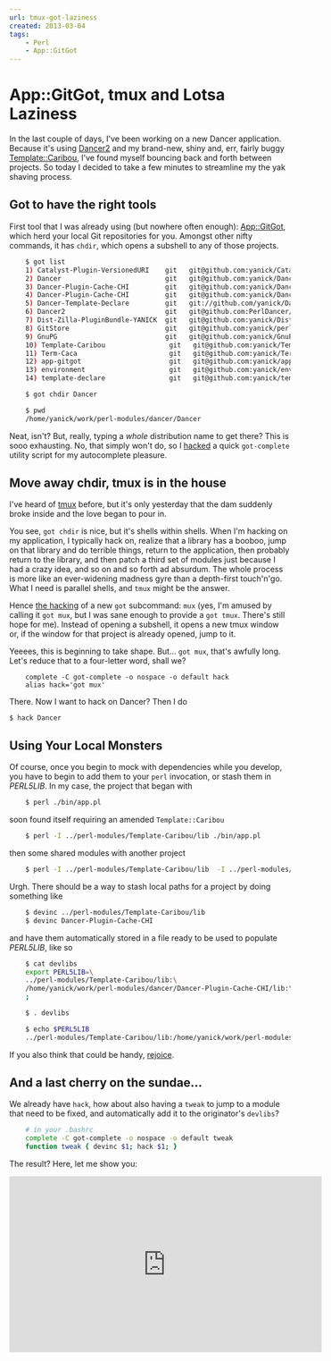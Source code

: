 ```yaml
---
url: tmux-got-laziness
created: 2013-03-04
tags:
    - Perl
    - App::GitGot
---
```


# App::GitGot, tmux and Lotsa Laziness

In the last couple of days, I've been working on a new Dancer application.
Because it's using [Dancer2](cpan) and my brand-new, shiny and, err,
fairly buggy [Template::Caribou](cpan), I've found myself bouncing back
and forth between projects. So today I decided to take a few minutes to 
streamline my the yak shaving process.

## Got to have the right tools

First tool that I was already using (but nowhere often enough):
[App::GitGot](cpan), which herd your local Git repositories 
for you. Amongst other nifty commands, it has `chdir`, which opens
a subshell to any of those projects.

```bash
    $ got list
    1) Catalyst-Plugin-VersionedURI    git   git@github.com:yanick/Catalyst-Plugin-VersionedURI.git
    2) Dancer                          git   git@github.com:yanick/Dancer.git
    3) Dancer-Plugin-Cache-CHI         git   git@github.com:yanick/Dancer-Plugin-Cache-CHI.git (Not checked out)
    4) Dancer-Plugin-Cache-CHI         git   git@github.com:yanick/Dancer-Plugin-Cache-CHI
    5) Dancer-Template-Declare         git   git://github.com/yanick/Dancer-Template-Declare.git
    6) Dancer2                         git   git@github.com:PerlDancer/Dancer2.git
    7) Dist-Zilla-PluginBundle-YANICK  git   git@github.com:yanick/Dist-Zilla-PluginBundle-YANICK.git
    8) GitStore                        git   git@github.com:yanick/perl-git-store.git
    9) GnuPG                           git   git@github.com:yanick/GnuPG.git
    10) Template-Caribou                git   git@github.com:yanick/Template-Caribou
    11) Term-Caca                       git   git@github.com:yanick/Term-Caca.git
    12) app-gitgot                      git   git@github.com:yanick/app-gitgot.git
    13) environment                     git   git@github.com:yanick/environment.git
    14) template-declare                git   git@github.com:yanick/template-declare.git

    $ got chdir Dancer

    $ pwd
    /home/yanick/work/perl-modules/dancer/Dancer
```

Neat, isn't? But, really, typing a *whole* distribution name to get there? This is
sooo exhausting. No, that simply won't do, so I [hacked][got-complete] a quick `got-complete` utility
script for my autocomplete pleasure.

## Move away chdir, tmux is in the house

I've heard of [tmux][tmux] before, but it's only yesterday that the dam
suddenly broke inside and the love began to pour in. 

You see, `got chdir` is
nice, but it's shells within shells. When I'm hacking on my application, I
typically hack on, realize that a library has a booboo, jump on that library
and do terrible things, return to the application, then probably return to the
library, and then patch a third set of modules just because I had a crazy
idea, and so on and so forth ad absurdum. The whole process is more like an
ever-widening madness gyre than a depth-first touch'n'go. What I need is
parallel shells, and `tmux` might be the answer.

Hence [the hacking][got-tmux] of a new `got` subcommand: `mux` (yes, I'm
amused by calling it `got mux`, but I was sane enough to
provide a `got tmux`. There's still hope for me). Instead of opening a
subshell, it opens a new tmux window or, if the window for that project is
already opened, jump to it.

Yeeees, this is beginning to take shape. But... `got mux`, that's awfully
long. Let's reduce that to a four-letter word, shall we?

```
    complete -C got-complete -o nospace -o default hack
    alias hack='got mux'
```

There. Now I want to hack on Dancer? Then I do

```
$ hack Dancer
```

## Using Your Local Monsters

Of course, once you begin to mock with dependencies while you develop, you
have to begin to add them to your `perl` invocation, or stash them in
*PERL5LIB*. In my case, the project that began with

```bash
    $ perl ./bin/app.pl
```

soon found itself requiring an amended `Template::Caribou`

```bash
    $ perl -I ../perl-modules/Template-Caribou/lib ./bin/app.pl
```

then some shared modules with another project

```bash
    $ perl -I ../perl-modules/Template-Caribou/lib  -I ../perl-modules/Galuga/lib ./bin/app.pl
```


Urgh. There should be a way to stash local paths for a project by doing
something like


```bash
    $ devinc ../perl-modules/Template-Caribou/lib
    $ devinc Dancer-Plugin-Cache-CHI
```

and have them automatically stored in a file ready to be used to populate
*PERL5LIB*, like so

```bash
    $ cat devlibs 
    export PERL5LIB=\
    ../perl-modules/Template-Caribou/lib:\
    /home/yanick/work/perl-modules/dancer/Dancer-Plugin-Cache-CHI/lib:\
    ;

    $ . devlibs 

    $ echo $PERL5LIB
    ../perl-modules/Template-Caribou/lib:/home/yanick/work/perl-modules/dancer/Dancer-Plugin-Cache-CHI/lib:
```

If you also think that could be handy, [rejoice][devinc].

## And a last cherry on the sundae...

We already have `hack`, how about also having a `tweak` to jump to a module
that need to be fixed, and automatically add it to the originator's `devlibs`?

```bash
    # in your .bashrc
    complete -C got-complete -o nospace -o default tweak
    function tweak { devinc $1; hack $1; }
```

The result? Here, let me show you:

<div align="center">
<iframe width="560" height="315" src="http://www.youtube.com/embed/VHRD1RYKoc0" frameborder="0" allowfullscreen="allowfullscreen"></iframe>
</div>


[devinc]: https://github.com/yanick/environment/commit/fe505779173c694b715bf1f83f06cc9dd7696dd7
[got-tmux]: https://github.com/yanick/app-gitgot/tree/got-mux
[got-complete]: https://github.com/yanick/app-gitgot/tree/got-complete
[tmux]: http://tmux.sourceforge.net/

